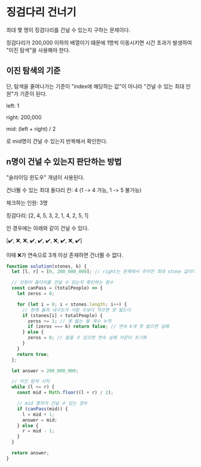# 징검다리 건너기

최대 몇 명이 징검다리를 건널 수 있는지 구하는 문제이다.

징검다리가 200,000 이하의 배열이기 떄문에 1명씩 이동시키면 시간 초과가 발생하여 "이진 탐색"을 사용해야 한다.

## 이진 탐색의 기준

단, 탐색을 줄여나가는 기준이 "index에 해당하는 값"이 아니라 "건널 수 있는 최대 인원"가 기준이 된다.

left: 1

right: 200,000

mid: (left + right) / 2

로 mid명이 건널 수 있는지 반복해서 확인한다.

## n명이 건널 수 있는지 판단하는 방법

"슬라이딩 윈도우" 개념이 사용된다.

건너뛸 수 있는 최대 돌다리 칸: 4 (1 -> 4 가능, 1 -> 5 불가능)

체크하는 인원: 3명

징검다리: [2, 4, 5, 3, 2, 1, 4, 2, 5, 1]

인 경우에는 아래와 같이 건널 수 있다.

[✔️, ❌, ❌, ✔️, ✔️, ✔️, ❌, ✔️, ❌, ✔️]

이때 ❌가 연속으로 3개 이상 존재하면 건너뛸 수 없다.

```js
function solution(stones, k) {
  let [l, r] = [0, 200_000_000]; // right는 문제에서 주어진 최대 stone 값이다.

  // 인원이 돌다리를 건널 수 있는지 확인하는 함수
  const canPass = (totalPeople) => {
    let zeros = 0;

    for (let i = 0; i < stones.length; i++) {
      // 현재 돌의 내구도가 사람 수보다 작으면 못 밟는다
      if (stones[i] < totalPeople) {
        zeros += 1; // 못 밟는 돌 개수 누적
        if (zeros === k) return false; // 연속 k개 못 밟으면 실패
      } else {
        zeros = 0; // 밟을 수 있으면 연속 실패 카운터 초기화
      }
    }
    return true;
  };

  let answer = 200_000_000;

  // 이진 탐색 시작
  while (l <= r) {
    const mid = Math.floor((l + r) / 2);

    // mid 명까지 건널 수 있는 경우
    if (canPass(mid)) {
      l = mid + 1;
      answer = mid;
    } else {
      r = mid - 1;
    }
  }

  return answer;
}
```
